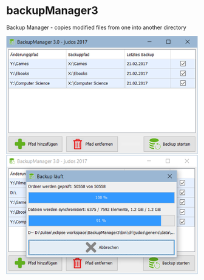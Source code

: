 # backupManager3
Backup Manager - copies modified files from one into another directory

<img src="https://github.com/judos/backupManager3/raw/master/Screenshots/v3.0-1.PNG" />
<img src="https://github.com/judos/backupManager3/raw/master/Screenshots/v3.0.PNG" />
